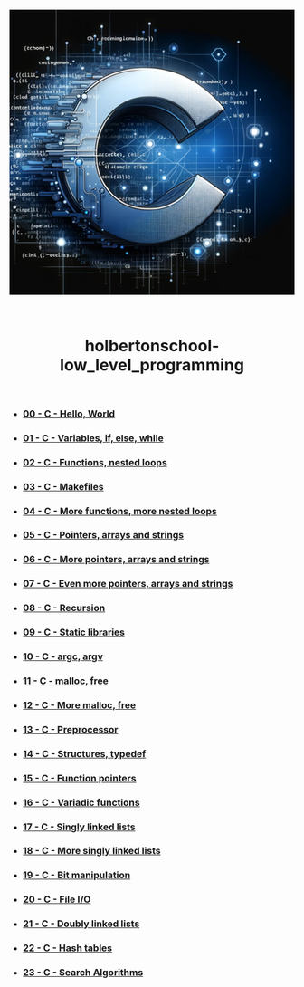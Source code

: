 <div align="center">
<br>

![Low_level_programming.png](README-image/low_level_programming.png)

</div>

<br>

<h1 align="center">holbertonschool-low_level_programming</h1>

<br>

- ### **[00 - C - Hello, World](https://github.com/RazikaBengana/holbertonschool-low_level_programming/tree/main/hello_world)**
- ### **[01 - C - Variables, if, else, while](https://github.com/RazikaBengana/holbertonschool-low_level_programming/tree/main/variables_if_else_while)**
- ### **[02 - C - Functions, nested loops](https://github.com/RazikaBengana/holbertonschool-low_level_programming/tree/main/functions_nested_loops)**
- ### **[03 - C - Makefiles](https://github.com/RazikaBengana/holbertonschool-low_level_programming/tree/main/makefiles)**
- ### **[04 - C - More functions, more nested loops](https://github.com/RazikaBengana/holbertonschool-low_level_programming/tree/main/more_functions_nested_loops)**
- ### **[05 - C - Pointers, arrays and strings](https://github.com/RazikaBengana/holbertonschool-low_level_programming/tree/main/pointers_arrays_strings)**
- ### **[06 - C - More pointers, arrays and strings](https://github.com/RazikaBengana/holbertonschool-low_level_programming/tree/main/more_pointers_arrays_strings)**
- ### **[07 - C - Even more pointers, arrays and strings](https://github.com/RazikaBengana/holbertonschool-low_level_programming/tree/main/even_more_pointers_arrays_strings)**
- ### **[08 - C - Recursion](https://github.com/RazikaBengana/holbertonschool-low_level_programming/tree/main/recursion)**
- ### **[09 - C - Static libraries](https://github.com/RazikaBengana/holbertonschool-low_level_programming/tree/main/static_libraries)**
- ### **[10 - C - argc, argv](https://github.com/RazikaBengana/holbertonschool-low_level_programming/tree/main/argc_argv)**
- ### **[11 - C - malloc, free](https://github.com/RazikaBengana/holbertonschool-low_level_programming/tree/main/malloc_free)**
- ### **[12 - C - More malloc, free](https://github.com/RazikaBengana/holbertonschool-low_level_programming/tree/main/more_malloc_free)**
- ### **[13 - C - Preprocessor](https://github.com/RazikaBengana/holbertonschool-low_level_programming/tree/main/preprocessor)**
- ### **[14 - C - Structures, typedef](https://github.com/RazikaBengana/holbertonschool-low_level_programming/tree/main/structures_typedef)**
- ### **[15 - C - Function pointers](https://github.com/RazikaBengana/holbertonschool-low_level_programming/tree/main/function_pointers)**
- ### **[16 - C - Variadic functions](https://github.com/RazikaBengana/holbertonschool-low_level_programming/tree/main/variadic_functions)**
- ### **[17 - C - Singly linked lists](https://github.com/RazikaBengana/holbertonschool-low_level_programming/tree/main/singly_linked_lists)**
- ### **[18 - C - More singly linked lists](https://github.com/RazikaBengana/holbertonschool-low_level_programming/tree/main/more_singly_linked_lists)**
- ### **[19 - C - Bit manipulation](https://github.com/RazikaBengana/holbertonschool-low_level_programming/tree/main/bit_manipulation)**
- ### **[20 - C - File I/O](https://github.com/RazikaBengana/holbertonschool-low_level_programming/tree/main/file_io)**
- ### **[21 - C - Doubly linked lists](https://github.com/RazikaBengana/holbertonschool-low_level_programming/tree/main/doubly_linked_lists)**
- ### **[22 - C - Hash tables](https://github.com/RazikaBengana/holbertonschool-low_level_programming/tree/main/hash_tables)**
- ### **[23 - C - Search Algorithms](https://github.com/RazikaBengana/holbertonschool-low_level_programming/tree/main/search_algorithms)**